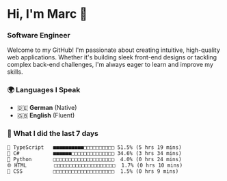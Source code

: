 # Hi, I'm Marc 👋 
### Software Engineer

Welcome to my GitHub! I'm passionate about creating intuitive, high-quality web applications. Whether it's building sleek front-end designs or tackling complex back-end challenges, I'm always eager to learn and improve my skills.  

### 🌍 Languages I Speak  
- 🇩🇪 **German** (Native)  
- 🇬🇧 **English** (Fluent)

### 🤯 What I did the last 7 days

```
🔷 TypeScript   ■■■■■■■■■■□□□□□□□□□□ 51.5% (5 hrs 19 mins)
🔷 C#           ■■■■■■□□□□□□□□□□□□□□ 34.6% (3 hrs 34 mins)
🐍 Python       □□□□□□□□□□□□□□□□□□□□  4.0% (0 hrs 24 mins)
🌐 HTML         □□□□□□□□□□□□□□□□□□□□  1.7% (0 hrs 10 mins)
🎨 CSS          □□□□□□□□□□□□□□□□□□□□  1.5% (0 hrs 9 mins)
```